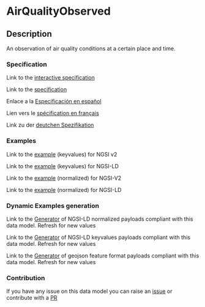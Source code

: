 # AirQualityObserved

## Description 

An observation of air quality conditions at a certain place and time.
### Specification

Link to the [interactive specification](https://swagger.lab.fiware.org/?url=https://smart-data-models.github.io/dataModel.Environment/AirQualityObserved/swagger.yaml)

Link to the [specification](https://smart-data-models.github.io/dataModel.Environment/AirQualityObserved/doc/spec.md)

Enlace a la [Especificación en español](https://smart-data-models.github.io/dataModel.Environment/AirQualityObserved/doc/spec_ES.md)

Lien vers le [spécification en français](https://smart-data-models.github.io/dataModel.Environment/AirQualityObserved/doc/spec_FR.md)

Link zu der [deutchen Spezifikation](https://smart-data-models.github.io/dataModel.Environment/AirQualityObserved/doc/spec_DE.md)
### Examples

Link to the [example](https://smart-data-models.github.io/dataModel.Environment/AirQualityObserved/examples/example.json) (keyvalues) for NGSI v2

Link to the [example](https://smart-data-models.github.io/dataModel.Environment/AirQualityObserved/examples/example.jsonld) (keyvalues) for NGSI-LD

Link to the [example](https://smart-data-models.github.io/dataModel.Environment/AirQualityObserved/examples/example-normalized.json) (normalized) for NGSI-V2

Link to the [example](https://smart-data-models.github.io/dataModel.Environment/AirQualityObserved/examples/example-normalized.jsonld) (normalized) for NGSI-LD
### Dynamic Examples generation

Link to the [Generator](https://smartdatamodels.org/extra/ngsi-ld_generator_v0.92.php?schemaUrl=https://raw.githubusercontent.com/smart-data-models/dataModel.Environment/master/AirQualityObserved/schema.json&email=info@smartdatamodels.org) of NGSI-LD normalized payloads compliant with this data model. Refresh for new values

Link to the [Generator](https://smartdatamodels.org/extra/ngsi-ld_generator_keyvalues_v0.92.php?schemaUrl=https://raw.githubusercontent.com/smart-data-models/dataModel.Environment/master/AirQualityObserved/schema.json&email=info@smartdatamodels.org) of NGSI-LD keyvalues payloads compliant with this data model. Refresh for new values

Link to the [Generator](https://smartdatamodels.org/extra/geojson_features_generator_v1.0.php?schemaUrl=https://raw.githubusercontent.com/smart-data-models/dataModel.Environment/master/AirQualityObserved/schema.json&email=info@smartdatamodels.org) of geojson feature format payloads compliant with this data model. Refresh for new values
### Contribution

 If you have any issue on this data model you can raise an [issue](https://github.com/smart-data-models/dataModel.Environment/issues)  or contribute with a [PR](https://github.com/smart-data-models/dataModel.Environment/pulls)
